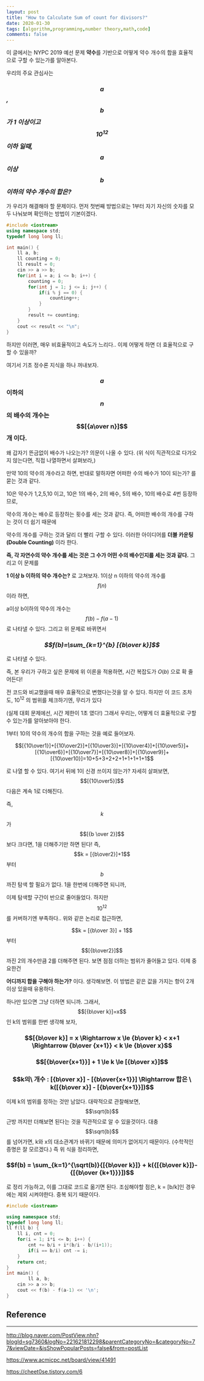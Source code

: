 ```yaml
---
layout: post
title: "How to Calculate Sum of count for divisors?"
date: 2020-01-30    
tags: [algorithm,programming,number theory,math,code]
comments: false
---
```



이 글에서는 NYPC 2019 예선 문제 **약수**를 기반으로 어떻게 약수 개수의 합을 효율적으로 구할 수 있는가를 알아본다.

우리의 주요 관심사는

### *$$a$$, $$b$$가 1 이상이고 $$10^{12}$$ 이하 일때, $$a$$ 이상 $$b$$ 이하의 약수 개수의 합은?* 

가 우리가 해결해야 할 문제이다. 먼저 첫번째 방법으로는 1부터 자기 자신의 숫자를 모두 나눠보며 확인하는 방법이 기본이겠다.

```c++
#include <iostream>
using namespace std;
typedef long long ll;

int main() {
    ll a, b;
    ll counting = 0;
    ll result = 0;
    cin >> a >> b;
    for(int i = a; i <= b; i++) {
        counting = 0;
        for(int j = 1; j <= i; j++) {
            if(i % j == 0) {
                counting++;
            }
        }
        result += counting;
    }
    cout << result << "\n";
}
```

하지만 이러면, 매우 비효율적이고 속도가 느리다.. 이제 어떻게 하면 더 효율적으로 구할 수 있을까?

여기서 기초 정수론 지식을 하나 꺼내보자.

### $$a$$ 이하의 $$n$$의 배수의 개수는 $$[{a\over n}]$$ 개 이다.

왜 갑자기 뜬금없이 배수가 나오는가? 의문이 나올 수 있다. (위 식이 직관적으로 다가오지 않는다면, 직접 나열하면서 살펴보라,)

만약 10의 약수의 개수라고 하면, 반대로 말하자면 어떠한 수의 배수가 10이 되는가? 를 묻는 것과 같다.

10은 약수가 1,2,5,10 이고, 10은 1의 배수, 2의 배수, 5의 배수, 10의 배수로 4번 등장하므로, 

약수의 개수는 배수로 등장하는 횟수를 세는 것과 같다. 즉, 어떠한 배수의 개수를 구하는 것이 더 쉽기 때문에 

약수의 개수를 구하는 것과 달리 더 빨리 구할 수 있다. 이러한 아이디어를 **더블 카운팅(Double Counting)** 이라 한다.

**즉, 각 자연수의 약수 개수를 세는 것은 그 수가 어떤 수의 배수인지를 세는 것과 같다.** 그리고 이 문제를

**1 이상 b 이하의 약수 개수는?** 로 고쳐보자. 1이상 n 이하의 약수의 개수를 $$f(n)$$ 이라 하면,

a이상 b이하의 약수의 개수는 $$f(b) - f(a-1)$$ 로 나타낼 수 있다. 그리고 위 문제로 바뀌면서 

### *$$f(b)=\sum_{k=1}^{b} [{b\over k}]$$*

로 나타낼 수 있다.

즉, 본 우리가 구하고 싶은 문제에 위 이론을 적용하면, 시간 복잡도가 $O(b)$  으로 확 줄어든다! 

전 코드와 비교했을때 매우 효율적으로 변했다는것을 알 수 있다. 하지만 이 코드 조차도, $10^{12}$ 의 범위를 체크하기엔, 무리가 있다

(실제 대회 문제에선, 시간 제한이 1초 였다!) 그래서 우리는, 어떻게 더 효율적으로 구할 수 있는가를 알아보아야 한다.

1부터 10의 약수의 개수의 합을 구하는 것을 예로 들어보자.

$$[{10\over1}]+[{10\over2}]+[{10\over3}]+[{10\over4}]+[{10\over5}]+[{10\over6}]+[{10\over7}]+[{10\over8}]+[{10\over9}]+[{10\over10}]=10+5+3+2+2+1+1+1+1+1$$ 

로 나열 할 수 있다. 여기서 뒤에 1이 신경 쓰이지 않는가? 자세히 살펴보면, $$[{10\over5}]$$ 다음은 계속 1로 더해진다.

즉, $$k$$가 $$[{b \over 2}]$$보다 크다면, 1을 더해주기만 하면 된다! 즉, $$k = [{b\over2}]+1$$ 부터 $$b$$ 까진 탐색 할 필요가 없다. 1을 한번에 더해주면 되니까,

이제 탐색할 구간이 반으로 줄어들었다. 하지만 $$10^{12}$$ 를 커버하기엔 부족하다.. 위와 같은 논리로 접근하면,

$$k = [{b\over 3}] + 1$$ 부터 $$[{b\over2}]$$까진 2의 개수만큼 2를 더해주면 된다. 보면 점점 더하는 범위가 줄어들고 있다. 이제 중요한건

**어디까지 합을 구해야 하는가?** 이다. 생각해보면. 이 방법은 같은 값을 가지는 항이 2개 이상 있을때 유용하다.

하나만 있으면 그냥 더하면 되니까. 그래서, $$[{b\over k}]=x$$ 인 k의 범위를 한번 생각해 보자,

### $$[{b\over k}] = x \Rightarrow x \le {b\over k} < x+1 \Rightarrow {b\over {x+1}} < k \le {b\over x}$$

### $$[{b\over{x+1}}] + 1 \le k \le [{b\over x}]$$

### $$k의\ 개수 : [{b\over x}] - [{b\over{x+1}}] \Rightarrow 합은 \ k([{b\over x}] - [{b\over{x+1}}])$$

이제 k의 범위를 정하는 것만 남았다. 대략적으로 관찰해보면, $$\sqrt{b}$$ 근방 까지만 더해보면 된다는 것을 직관적으로 알 수 있을것이다. 대충 $$\sqrt{b}$$ 를 넘어가면, k와 x의 대소관계가 바뀌기 때문에 의미가 없어지기 때문이다. (수학적인 증명은 잘 모르겠다.) 즉 위 식을 정리하면,

### **$$f(b) = \sum_{k=1}^{\sqrt(b)}{[{b\over k}]} + k({[{b\over k}]}-{[{b\over {k+1}}}])$$**

로 정리 가능하고, 이를 그대로 코드로 옮기면 된다. 조심해야할 점은, k = [b/k]인 경우에는 제외 시켜야한다. 중복 되기 때문이다.

```c++
#include <iostream>

using namespace std;
typedef long long ll;
ll f(ll b) {
    ll i, cnt = 0;
    for(i = 1; i*i <= b; i++) {
        cnt += b/i + i*(b/i - b/(i+1));
        if(i == b/i) cnt -= i;
    }
    return cnt;
}
int main() {
		ll a, b;
    cin >> a >> b;
    cout << f(b) - f(a-1) << '\n';
}
```

## Reference 

-------

http://blog.naver.com/PostView.nhn?blogId=sg7360&logNo=221621812298&parentCategoryNo=&categoryNo=77&viewDate=&isShowPopularPosts=false&from=postList

https://www.acmicpc.net/board/view/41491

https://cheet0se.tistory.com/6
